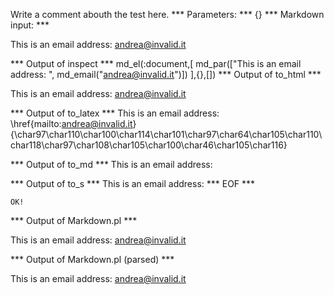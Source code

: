 Write a comment abouth the test here.
*** Parameters: ***
{}
*** Markdown input: ***


This is an email address: <andrea@invalid.it>
	
*** Output of inspect ***
md_el(:document,[
	md_par(["This is an email address: ", md_email("andrea@invalid.it")])
],{},[])
*** Output of to_html ***

<p>This is an email address: <a href='mailto:andrea@invalid.it'>&#097;&#110;&#100;&#114;&#101;&#097;&#064;&#105;&#110;&#118;&#097;&#108;&#105;&#100;&#046;&#105;&#116;</a></p>

*** Output of to_latex ***
This is an email address: \href{mailto:andrea@invalid.it}{\char97\char110\char100\char114\char101\char97\char64\char105\char110\char118\char97\char108\char105\char100\char46\char105\char116}


*** Output of to_md ***
This is an email address:


*** Output of to_s ***
This is an email address: 
*** EOF ***



	OK!



*** Output of Markdown.pl ***
<p>This is an email address: <a href="&#x6D;a&#x69;&#x6C;&#x74;&#x6F;:&#97;&#x6E;&#100;&#x72;&#x65;&#x61;&#64;&#x69;n&#x76;&#97;&#x6C;&#x69;&#x64;&#x2E;&#x69;t">&#97;&#x6E;&#100;&#x72;&#x65;&#x61;&#64;&#x69;n&#x76;&#97;&#x6C;&#x69;&#x64;&#x2E;&#x69;t</a></p>

*** Output of Markdown.pl (parsed) ***
<p>This is an email address: <a href='&amp;#x6D;a&amp;#x69;&amp;#x6C;&amp;#x74;&amp;#x6F;:&amp;#97;&amp;#x6E;&amp;#100;&amp;#x72;&amp;#x65;&amp;#x61;&amp;#64;&amp;#x69;n&amp;#x76;&amp;#97;&amp;#x6C;&amp;#x69;&amp;#x64;&amp;#x2E;&amp;#x69;t'>&#97;&#x6E;&#100;&#x72;&#x65;&#x61;&#64;&#x69;n&#x76;&#97;&#x6C;&#x69;&#x64;&#x2E;&#x69;t</a
    ></p
  >